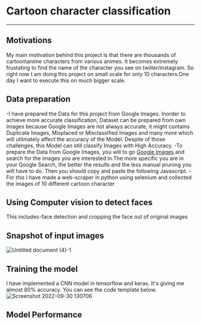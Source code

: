 # Cartoon character classification
___________________________________

## Motivations
   My main motivation behind this project is that there are thousands of cartoon\anime characters from various animes. It becomes extremely frustating to find the name of the character you see on twiiter/instagram. So right now I am doing this project on small scale for only 10 characters.One day I want to execute this on much bigger scale.


## Data preparation
-I have prepared the Data for this project from Google Images. Inorder to achieve more accurate classification, Dataset can be prepared from own Images because Google Images are not always accurate, it might contains Duplicate Images, Misplaced or Misclassified Images and many more which will utlimately affect the accuracy of the Model. Despite of those challenges, this Model can still classify Images with High Accuracy.
-To prepare the Data from Google Images, you will to go [Google Images](https://www.google.co.in/imghp?hl=en&tab=ri&ogbl) and search for the images you are interested in.The more specific you are in your Google Search, the better the results and the less manual pruning you will have to do. Then you should copy and paste the following Javascript.
-For this I have made a web-scraper in python using selenium and collected the images of 10 different cartoon character

## Using Computer vision to detect faces
This includes-face detection and cropping the face out of original images

## Snapshot of input images

![Untitled document (4)-1](https://user-images.githubusercontent.com/104096164/192888515-5c4de528-98b9-4443-bfab-0c845cc019bf.png)


## Training the model
I have implemented a CNN model in tensorflow and keras. It's giving me almost 80% accuracy. You can see the code template below.
![Screenshot 2022-09-30 130706](https://user-images.githubusercontent.com/104096164/193219818-5c529a0d-a12d-4591-b166-53cd085da197.png)

## Model Performance
